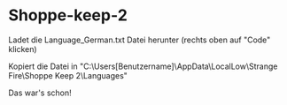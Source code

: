 # Shoppe-keep-2

Ladet die Language_German.txt Datei herunter (rechts oben auf "Code" klicken)

Kopiert die Datei in "C:\Users\[Benutzername]\AppData\LocalLow\Strange Fire\Shoppe Keep 2\Languages"

Das war's schon!
